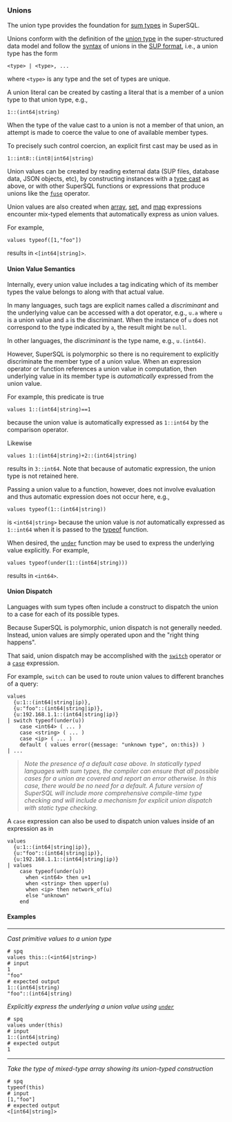 ### Unions

The union type provides the foundation for
[sum types](https://en.wikipedia.org/wiki/Tagged_union) in SuperSQL.

Unions conform with the definition of the
[union type](../../formats/model.md#25-union) in the 
super-structured data model and follow the
[syntax](../../formats/sup.md#255-union-type)
of unions in the [SUP format](../../formats/sup.md), i.e.,
a union type has the form
```
<type> | <type>, ...
```
where `<type>` is any type and the set of types are unique.

A union literal can be created by casting a literal that is a member
of a union type to that union type, e.g.,
```
1::(int64|string)
```
When the type of the value cast to a union is not a member of that union,
an attempt is made to coerce the value to one of available member types.

To precisely such control coercion, an explicit first cast may be used as in
```
1::int8::(int8|int64|string)
```
Union values can be created by reading external data (SUP files,
database data, JSON objects, etc),
by constructing instances with a [type cast](../expressions.md#casts)
as above, or with other SuperSQL functions or expressions that produce unions
like the [`fuse`](../operators/fuse.md) operator.

Union values are also created when
[array](array.md#array-expressions),
[set](set.md#set-expressions), and
[map](map.md#map-expressions) expressions encounter mix-typed
elements that automatically express as union values.

For example,
```
values typeof([1,"foo"])
```
results in `<[int64|string]>`.

#### Union Value Semantics

Internally, every union value includes a tag indicating which
of its member types the value belongs to along with that actual value.

In many languages, such tags are explicit names called a _discriminant_
and the underlying value can be accessed with a dot operator, e.g.,
`u.a` where `u` is a union value and `a` is the discriminant.  When
the instance of `u` does not correspond to the type indicated by `a`,
the result might be `null`.

In other languages, the _discriminant_ is the type name, e.g.,
`u.(int64)`.

However, SuperSQL is polymorphic so there is no requirement to explicitly
discriminate the member type of a union value.  When an expression
operator or function references a union value in computation,
then underlying value in its member type is _automatically_ expressed
from the union value.

For example, this predicate is true
```
values 1::(int64|string)==1
```
because the union value is automatically expressed as `1::int64` 
by the comparison operator.

Likewise
```
values 1::(int64|string)+2::(int64|string)
```
results in `3::int64`.  Note that because of automatic expression,
the union type is not retained here.

Passing a union value to a function, however, does not involve
evaluation and thus automatic expression does not occur here, e.g.,
```
values typeof(1::(int64|string))
```
is `<int64|string>` because the union value is _not_ automatically
expressed as `1::int64` when it is passed to the
[typeof](../functions/types/typeof.md) function.

When desired, the [`under`](../functions/generics/under.md) function may be
used to express the underlying value explicitly.  For example,
```
values typeof(under(1::(int64|string)))
```
results in `<int64>`.

#### Union Dispatch

Languages with sum types often include a construct to dispatch the
union to a case for each of its possible types.

Because SuperSQL is polymorphic, union dispatch is not generally needed.
Instead, union values are simply operated upon and the "right thing happens".

That said, union dispatch may be accomplished with the
[`switch`](../operators/switch.md) operator or a
[`case`](../expressions.md#conditional) expression.

For example, `switch` can be used to route union values to different
branches of a query:
```
values
  {u:1::(int64|string|ip)},
  {u:"foo"::(int64|string|ip)},
  {u:192.168.1.1::(int64|string|ip)}
| switch typeof(under(u))
    case <int64> ( ... )
    case <string> ( ... )
    case <ip> ( ... )
    default ( values error({message: "unknown type", on:this}) )
| ...
```

> _Note the presence of a default case above.  In statically typed languages with
> sum types, the compiler can ensure that all possible cases for a union are covered
> and report an error otherwise.  In this case, there would be no need for a default.
> A future version of SuperSQL will include more comprehensive compile-time type
> checking and will include a mechanism for explicit union dispatch with
> static type checking._

A `case` expression can also be used to dispatch union values inside of
an expression as in
```
values
  {u:1::(int64|string|ip)},
  {u:"foo"::(int64|string|ip)},
  {u:192.168.1.1::(int64|string|ip)}
| values
    case typeof(under(u))
      when <int64> then u+1
      when <string> then upper(u)
      when <ip> then network_of(u)
      else "unknown"
    end
```

#### Examples
---
_Cast primitive values to a union type_
```mdtest-spq
# spq
values this::(<int64|string>)
# input
1
"foo"
# expected output
1::(int64|string)
"foo"::(int64|string)
```

_Explicitly express the underlying a union value using 
[`under`](../functions/generics/under.md)_
```mdtest-spq
# spq
values under(this)
# input
1::(int64|string)
# expected output
1
```

---

_Take the type of mixed-type array showing its union-typed construction_
```mdtest-spq
# spq
typeof(this)
# input
[1,"foo"]
# expected output
<[int64|string]>
```
